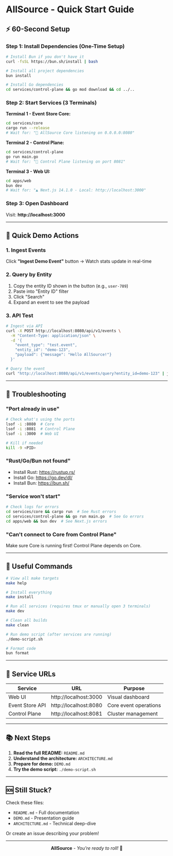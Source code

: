 # AllSource - Quick Start Guide

## ⚡ 60-Second Setup

### Step 1: Install Dependencies (One-Time Setup)

```bash
# Install Bun if you don't have it
curl -fsSL https://bun.sh/install | bash

# Install all project dependencies
bun install

# Install Go dependencies
cd services/control-plane && go mod download && cd ../..
```

### Step 2: Start Services (3 Terminals)

**Terminal 1 - Event Store Core:**
```bash
cd services/core
cargo run --release
# Wait for: "🚀 AllSource Core listening on 0.0.0.0:8080"
```

**Terminal 2 - Control Plane:**
```bash
cd services/control-plane
go run main.go
# Wait for: "🚀 Control Plane listening on port 8081"
```

**Terminal 3 - Web UI:**
```bash
cd apps/web
bun dev
# Wait for: "▲ Next.js 14.1.0 - Local: http://localhost:3000"
```

### Step 3: Open Dashboard

Visit: **http://localhost:3000**

---

## 🎯 Quick Demo Actions

### 1. Ingest Events
Click **"Ingest Demo Event"** button → Watch stats update in real-time

### 2. Query by Entity
1. Copy the entity ID shown in the button (e.g., `user-789`)
2. Paste into "Entity ID" filter
3. Click "Search"
4. Expand an event to see the payload

### 3. API Test
```bash
# Ingest via API
curl -X POST http://localhost:8080/api/v1/events \
  -H "Content-Type: application/json" \
  -d '{
    "event_type": "test.event",
    "entity_id": "demo-123",
    "payload": {"message": "Hello AllSource!"}
  }'

# Query the event
curl "http://localhost:8080/api/v1/events/query?entity_id=demo-123" | jq
```

---

## 🐛 Troubleshooting

### "Port already in use"
```bash
# Check what's using the ports
lsof -i :8080  # Core
lsof -i :8081  # Control Plane
lsof -i :3000  # Web UI

# Kill if needed
kill -9 <PID>
```

### "Rust/Go/Bun not found"
- Install Rust: https://rustup.rs/
- Install Go: https://go.dev/dl/
- Install Bun: https://bun.sh/

### "Service won't start"
```bash
# Check logs for errors
cd services/core && cargo run  # See Rust errors
cd services/control-plane && go run main.go  # See Go errors
cd apps/web && bun dev  # See Next.js errors
```

### "Can't connect to Core from Control Plane"
Make sure Core is running first! Control Plane depends on Core.

---

## 📝 Useful Commands

```bash
# View all make targets
make help

# Install everything
make install

# Run all services (requires tmux or manually open 3 terminals)
make dev

# Clean all builds
make clean

# Run demo script (after services are running)
./demo-script.sh

# Format code
bun format
```

---

## 🔗 Service URLs

| Service | URL | Purpose |
|---------|-----|---------|
| Web UI | http://localhost:3000 | Visual dashboard |
| Event Store API | http://localhost:8080 | Core event operations |
| Control Plane | http://localhost:8081 | Cluster management |

---

## 📚 Next Steps

1. **Read the full README:** `README.md`
2. **Understand the architecture:** `ARCHITECTURE.md`
3. **Prepare for demo:** `DEMO.md`
4. **Try the demo script:** `./demo-script.sh`

---

## 🆘 Still Stuck?

Check these files:
- `README.md` - Full documentation
- `DEMO.md` - Presentation guide
- `ARCHITECTURE.md` - Technical deep-dive

Or create an issue describing your problem!

---

<div align="center">

**AllSource** - *You're ready to roll!* 🚀

</div>
